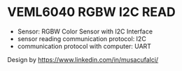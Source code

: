 # VEML6040 RGBW I2C READ

- Sensor: RGBW Color Sensor with I2C Interface
- sensor reading communication protocol: I2C
- communication protocol with computer:  UART

Design by https://www.linkedin.com/in/musacufalci/

